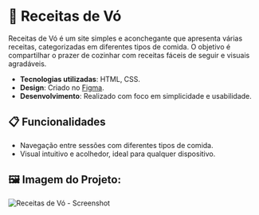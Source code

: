 # 👵 Receitas de Vó
Receitas de Vó é um site simples e aconchegante que apresenta várias receitas, categorizadas em diferentes tipos de comida. O objetivo é compartilhar o prazer de cozinhar com receitas fáceis de seguir e visuais agradáveis.

- **Tecnologias utilizadas**: HTML, CSS.
- **Design**: Criado no [Figma](https://www.figma.com/design/xbTLIRppmziWhC2hwN9HtO/P%C3%A1gina-Receitas-de-V%C3%B3?node-id=0-1&t=cdnVlfx9zDFfecaP-1).
- **Desenvolvimento**: Realizado com foco em simplicidade e usabilidade.

## 📋 Funcionalidades

- Navegação entre sessões com diferentes tipos de comida.
- Visual intuitivo e acolhedor, ideal para qualquer dispositivo.

## 🖼 Imagem do Projeto:
![Receitas de Vó - Screenshot](https://github.com/user-attachments/assets/28d54fba-2841-41ad-90f5-4bc9d374af0f)
